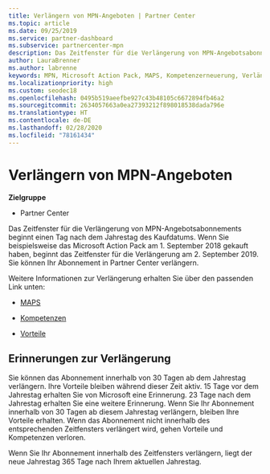 ```yaml
---
title: Verlängern von MPN-Angeboten | Partner Center
ms.topic: article
ms.date: 09/25/2019
ms.service: partner-dashboard
ms.subservice: partnercenter-mpn
description: Das Zeitfenster für die Verlängerung von MPN-Angebotsabonnements beginnt einen Tag nach dem Jahrestag des Kaufdatums.
author: LauraBrenner
ms.author: labrenne
keywords: MPN, Microsoft Action Pack, MAPS, Kompetenzerneuerung, Verlängerungsdatum
ms.localizationpriority: high
ms.custom: seodec18
ms.openlocfilehash: 0495b519aeefbe927c43b48105c6672894fb46a2
ms.sourcegitcommit: 2634057663a0ea27393212f898018538dada796e
ms.translationtype: HT
ms.contentlocale: de-DE
ms.lasthandoff: 02/28/2020
ms.locfileid: "78161434"
---
```

# <a name="renew-your-mpn-offers"></a>Verlängern von MPN-Angeboten

**Zielgruppe**

- Partner Center

Das Zeitfenster für die Verlängerung von MPN-Angebotsabonnements beginnt einen Tag nach dem Jahrestag des Kaufdatums. Wenn Sie beispielsweise das Microsoft Action Pack am 1. September 2018 gekauft haben, beginnt das Zeitfenster für die Verlängerung am 2. September 2019. Sie können Ihr Abonnement in Partner Center verlängern.

Weitere Informationen zur Verlängerung erhalten Sie über den passenden Link unten:

- [MAPS](mpn-get-action-pack.md)

- [Kompetenzen](learn-about-competencies.md)

- [Vorteile](manage-your-partner-network-benefits.md)

## <a name="renewal-reminders"></a>Erinnerungen zur Verlängerung

Sie können das Abonnement innerhalb von 30 Tagen ab dem Jahrestag verlängern. Ihre Vorteile bleiben während dieser Zeit aktiv. 15 Tage vor dem Jahrestag erhalten Sie von Microsoft eine Erinnerung. 23 Tage nach dem Jahrestag erhalten Sie eine weitere Erinnerung. Wenn Sie Ihr Abonnement innerhalb von 30 Tagen ab diesem Jahrestag verlängern, bleiben Ihre Vorteile erhalten. Wenn das Abonnement nicht innerhalb des entsprechenden Zeitfensters verlängert wird, gehen Vorteile und Kompetenzen verloren.

Wenn Sie Ihr Abonnement innerhalb des Zeitfensters verlängern, liegt der neue Jahrestag 365 Tage nach Ihrem aktuellen Jahrestag.

